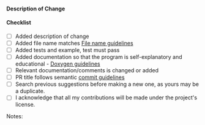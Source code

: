 #### Description of Change

<!--
Thank you for your Pull Request. Please provide a description above and review
the requirements below.

Contributors guide: https://github.com/TheAlgorithms/C-Plus-Plus/CONTRIBUTING.md
-->

#### Checklist

<!-- Remove items that do not apply. For completed items, change [ ] to [x]. -->

- [ ] Added description of change
- [ ] Added file name matches [File name guidelines](https://github.com/TheAlgorithms/C-Plus-Plus/blob/master/CONTRIBUTING.md#New-File-Name-guidelines)
- [ ] Added tests and example, test must pass
- [ ] Added documentation so that the program is self-explanatory and educational - [Doxygen guidelines](https://www.doxygen.nl/manual/docblocks.html)
- [ ] Relevant documentation/comments is changed or added
- [ ] PR title follows semantic [commit guidelines](https://github.com/TheAlgorithms/C-Plus-Plus/blob/master/CONTRIBUTING.md#Commit-Guidelines)
- [ ] Search previous suggestions before making a new one, as yours may be a duplicate.
- [ ] I acknowledge that all my contributions will be made under the project's license.

Notes: <!-- Please add a one-line description for developers or pull request viewers -->
